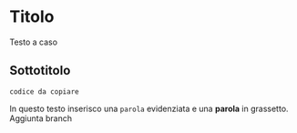 # Titolo
Testo a caso

## Sottotitolo
```
codice da copiare
```

In questo testo inserisco una `parola` evidenziata e una **parola** in grassetto.\
Aggiunta branch

